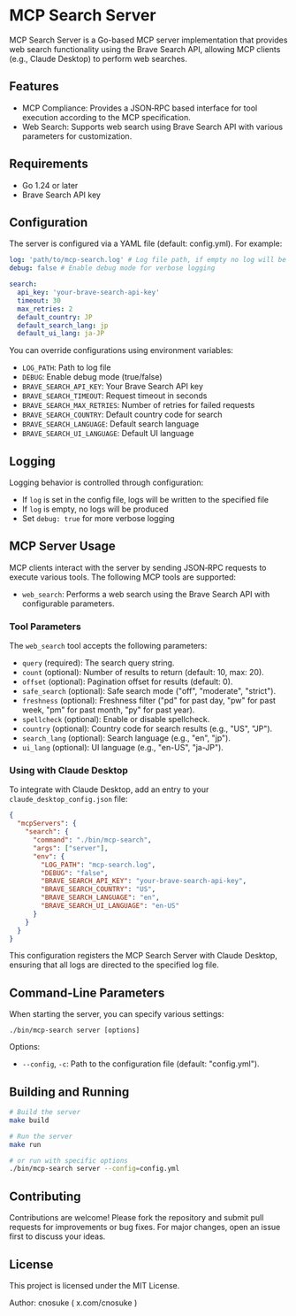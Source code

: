 # MCP Search Server

MCP Search Server is a Go-based MCP server implementation that provides web search functionality using the Brave Search API, allowing MCP clients (e.g., Claude Desktop) to perform web searches.

## Features

- MCP Compliance: Provides a JSON‐RPC based interface for tool execution according to the MCP specification.
- Web Search: Supports web search using Brave Search API with various parameters for customization.

## Requirements

- Go 1.24 or later
- Brave Search API key

## Configuration

The server is configured via a YAML file (default: config.yml). For example:

```yaml
log: 'path/to/mcp-search.log' # Log file path, if empty no log will be produced
debug: false # Enable debug mode for verbose logging

search:
  api_key: 'your-brave-search-api-key'
  timeout: 30
  max_retries: 2
  default_country: JP
  default_search_lang: jp
  default_ui_lang: ja-JP
```

You can override configurations using environment variables:

- `LOG_PATH`: Path to log file
- `DEBUG`: Enable debug mode (true/false)
- `BRAVE_SEARCH_API_KEY`: Your Brave Search API key
- `BRAVE_SEARCH_TIMEOUT`: Request timeout in seconds
- `BRAVE_SEARCH_MAX_RETRIES`: Number of retries for failed requests
- `BRAVE_SEARCH_COUNTRY`: Default country code for search
- `BRAVE_SEARCH_LANGUAGE`: Default search language
- `BRAVE_SEARCH_UI_LANGUAGE`: Default UI language

## Logging

Logging behavior is controlled through configuration:

- If `log` is set in the config file, logs will be written to the specified file
- If `log` is empty, no logs will be produced
- Set `debug: true` for more verbose logging

## MCP Server Usage

MCP clients interact with the server by sending JSON‐RPC requests to execute various tools. The following MCP tools are supported:

- `web_search`: Performs a web search using the Brave Search API with configurable parameters.

### Tool Parameters

The `web_search` tool accepts the following parameters:

- `query` (required): The search query string.
- `count` (optional): Number of results to return (default: 10, max: 20).
- `offset` (optional): Pagination offset for results (default: 0).
- `safe_search` (optional): Safe search mode ("off", "moderate", "strict").
- `freshness` (optional): Freshness filter ("pd" for past day, "pw" for past week, "pm" for past month, "py" for past year).
- `spellcheck` (optional): Enable or disable spellcheck.
- `country` (optional): Country code for search results (e.g., "US", "JP").
- `search_lang` (optional): Search language (e.g., "en", "jp").
- `ui_lang` (optional): UI language (e.g., "en-US", "ja-JP").

### Using with Claude Desktop

To integrate with Claude Desktop, add an entry to your `claude_desktop_config.json` file:

```json
{
  "mcpServers": {
    "search": {
      "command": "./bin/mcp-search",
      "args": ["server"],
      "env": {
        "LOG_PATH": "mcp-search.log",
        "DEBUG": "false",
        "BRAVE_SEARCH_API_KEY": "your-brave-search-api-key",
        "BRAVE_SEARCH_COUNTRY": "US",
        "BRAVE_SEARCH_LANGUAGE": "en",
        "BRAVE_SEARCH_UI_LANGUAGE": "en-US"
      }
    }
  }
}
```

This configuration registers the MCP Search Server with Claude Desktop, ensuring that all logs are directed to the specified log file.

## Command-Line Parameters

When starting the server, you can specify various settings:

```
./bin/mcp-search server [options]
```

Options:

- `--config`, `-c`: Path to the configuration file (default: "config.yml").

## Building and Running

```bash
# Build the server
make build

# Run the server
make run

# or run with specific options
./bin/mcp-search server --config=config.yml
```

## Contributing

Contributions are welcome! Please fork the repository and submit pull requests for improvements or bug fixes. For major changes, open an issue first to discuss your ideas.

## License

This project is licensed under the MIT License.

Author: cnosuke ( x.com/cnosuke )
